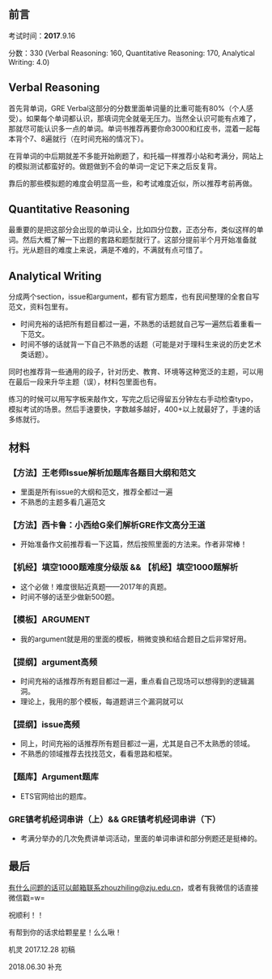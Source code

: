 ## 前言

考试时间：**2017**.9.16

分数：330 (Verbal Reasoning: 160, Quantitative Reasoning: 170, Analytical Writing: 4.0)



## Verbal Reasoning

首先背单词，GRE Verbal这部分的分数里面单词量的比重可能有80%（个人感受）。如果每个单词都认识，那填词完全就毫无压力。当然全认识可能有点难了，那就尽可能认识多一点的单词。单词书推荐再要你命3000和红皮书，混着一起每本背个7、8遍就行（在时间充裕的情况下）。

在背单词的中后期就差不多能开始刷题了，和托福一样推荐小站和考满分，网站上的模拟测试都蛮好的。做题做到不会的单词一定记下来之后反复背。

靠后的那些模拟题的难度会明显高一些，和考试难度近似，所以推荐考前再做。

## Quantitative Reasoning

最重要的是把这部分会出现的单词认全，比如四分位数，正态分布，类似这样的单词。然后大概了解一下出题的套路和题型就行了。这部分提前半个月开始准备就行。光从题目的难度上来说，满是不难的，不满就有点可惜了。



## Analytical Writing

分成两个section，issue和argument，都有官方题库，也有民间整理的全套自写范文，资料包里有。

- 时间充裕的话把所有题目都过一遍，不熟悉的话题就自己写一遍然后着重看一下范文。
- 时间不够的话就背一下自己不熟悉的话题（可能是对于理科生来说的历史艺术类话题）。

同时也推荐背一些通用的段子，针对历史、教育、环境等这种宽泛的主题，可以用在最后一段来升华主题（误），材料包里面也有。

练习的时候可以用写字板来敲作文，写完之后记得留五分钟左右手动检查typo，模拟考试的场景。然后手速要快，字数越多越好，400+以上就最好了，手速的话多练就行。



## 材料

### 【方法】王老师Issue解析加题库各题目大纲和范文

- 里面是所有issue的大纲和范文，推荐全都过一遍
- 不熟悉的主题多看几遍范文

### 【方法】西卡鲁：小西给G亲们解析GRE作文高分王道

- 开始准备作文前推荐看一下这篇，然后按照里面的方法来。作者非常棒！

### 【机经】填空1000题难度分级版  && 【机经】填空1000题解析

- 这个必做！难度很贴近真题——2017年的真题。
- 时间不够的话至少做新500题。

### 【模板】ARGUMENT

- 我的argument就是用的里面的模板，稍微变换和结合题目之后非常好用。

### 【提纲】argument高频

- 时间充裕的话推荐所有题目都过一遍，重点看自己现场可以想得到的逻辑漏洞。
- 理论上，我用的那个模板，每道题讲三个漏洞就可以

### 【提纲】issue高频

- 同上，时间充裕的话推荐所有题目都过一遍，尤其是自己不太熟悉的领域。
- 不熟悉的领域推荐去找找范文，看看思路和框架。

### 【题库】Argument题库

- ETS官网给出的题库。

### GRE镇考机经词串讲（上）&& GRE镇考机经词串讲（下）

- 考满分举办的几次免费讲单词活动，里面的单词串讲和部分例题还是挺棒的。

  

## 最后

有什么问题的话可以邮箱联系zhouzhiling@zju.edu.cn，或者有我微信的话直接微信戳=w=

祝顺利！！

有帮到你的话求给颗星星！么么啾！



机灵
2017.12.28 初稿

2018.06.30 补充
